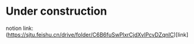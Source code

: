 # Under construction

notion link: (https://sjtu.feishu.cn/drive/folder/C6B6fuSwPlxrCjdXvlPcvDZqnIC)[link]
